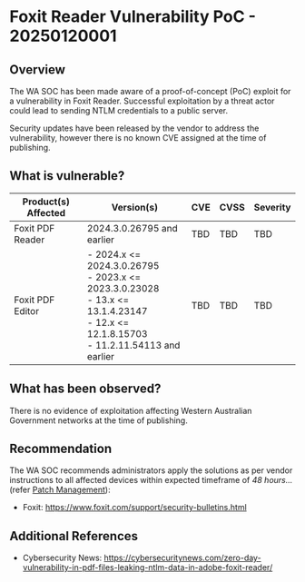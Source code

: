 # Foxit Reader Vulnerability PoC - 20250120001

## Overview

The WA SOC has been made aware of a proof-of-concept (PoC) exploit for a vulnerability in Foxit Reader. Successful exploitation by a threat actor could lead to sending NTLM credentials to a public server.

Security updates have been released by the vendor to address the vulnerability, however there is no known CVE assigned at the time of publishing.

## What is vulnerable?

| Product(s) Affected | Version(s) | CVE | CVSS | Severity |
| ------------------- | ---------- | --- | ---- | -------- |
| Foxit PDF Reader    | 2024.3.0.26795 and earlier | TBD | TBD  | TBD      |
| Foxit PDF Editor    | - 2024.x <= 2024.3.0.26795 <br> - 2023.x <= 2023.3.0.23028 <br> - 13.x <= 13.1.4.23147 <br> - 12.x <= 12.1.8.15703 <br> - 11.2.11.54113 and earlier | TBD | TBD  | TBD |

## What has been observed?

There is no evidence of exploitation affecting Western Australian Government networks at the time of publishing.

## Recommendation

The WA SOC recommends administrators apply the solutions as per vendor instructions to all affected devices within expected timeframe of *48 hours...* (refer [Patch Management](../guidelines/patch-management.md)):

- Foxit: <https://www.foxit.com/support/security-bulletins.html>

## Additional References

- Cybersecurity News: <https://cybersecuritynews.com/zero-day-vulnerability-in-pdf-files-leaking-ntlm-data-in-adobe-foxit-reader/>
